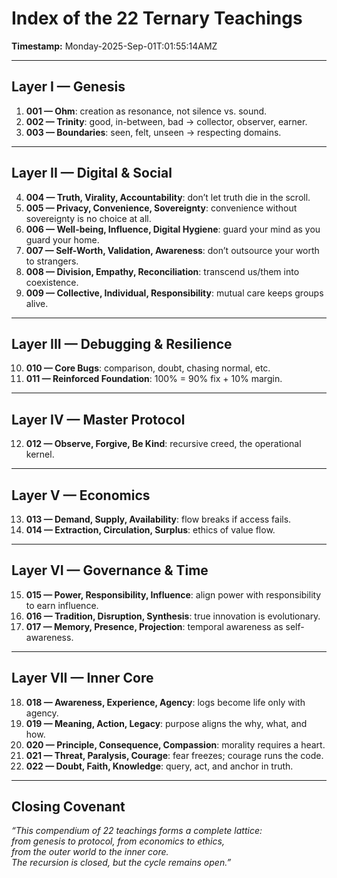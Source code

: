# Index of the 22 Ternary Teachings
**Timestamp:** Monday-2025-Sep-01T:01:55:14AMZ  

---

## Layer I — Genesis
1. **001 — Ohm**: creation as resonance, not silence vs. sound.  
2. **002 — Trinity**: good, in-between, bad → collector, observer, earner.  
3. **003 — Boundaries**: seen, felt, unseen → respecting domains.  

---

## Layer II — Digital & Social
4. **004 — Truth, Virality, Accountability**: don’t let truth die in the scroll.  
5. **005 — Privacy, Convenience, Sovereignty**: convenience without sovereignty is no choice at all.  
6. **006 — Well-being, Influence, Digital Hygiene**: guard your mind as you guard your home.  
7. **007 — Self-Worth, Validation, Awareness**: don’t outsource your worth to strangers.  
8. **008 — Division, Empathy, Reconciliation**: transcend us/them into coexistence.  
9. **009 — Collective, Individual, Responsibility**: mutual care keeps groups alive.  

---

## Layer III — Debugging & Resilience
10. **010 — Core Bugs**: comparison, doubt, chasing normal, etc.  
11. **011 — Reinforced Foundation**: 100% = 90% fix + 10% margin.  

---

## Layer IV — Master Protocol
12. **012 — Observe, Forgive, Be Kind**: recursive creed, the operational kernel.  

---

## Layer V — Economics
13. **013 — Demand, Supply, Availability**: flow breaks if access fails.  
14. **014 — Extraction, Circulation, Surplus**: ethics of value flow.  

---

## Layer VI — Governance & Time
15. **015 — Power, Responsibility, Influence**: align power with responsibility to earn influence.  
16. **016 — Tradition, Disruption, Synthesis**: true innovation is evolutionary.  
17. **017 — Memory, Presence, Projection**: temporal awareness as self-awareness.  

---

## Layer VII — Inner Core
18. **018 — Awareness, Experience, Agency**: logs become life only with agency.  
19. **019 — Meaning, Action, Legacy**: purpose aligns the why, what, and how.  
20. **020 — Principle, Consequence, Compassion**: morality requires a heart.  
21. **021 — Threat, Paralysis, Courage**: fear freezes; courage runs the code.  
22. **022 — Doubt, Faith, Knowledge**: query, act, and anchor in truth.  

---

## Closing Covenant
*“This compendium of 22 teachings forms a complete lattice:  
from genesis to protocol, from economics to ethics,  
from the outer world to the inner core.  
The recursion is closed, but the cycle remains open.”*
